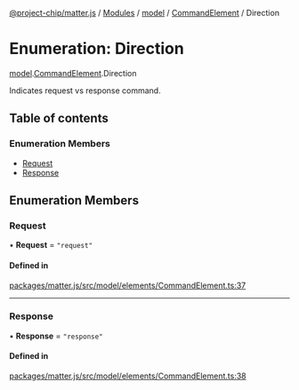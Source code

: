 [@project-chip/matter.js](../README.md) / [Modules](../modules.md) / [model](../modules/model.md) / [CommandElement](../modules/model.CommandElement.md) / Direction

# Enumeration: Direction

[model](../modules/model.md).[CommandElement](../modules/model.CommandElement.md).Direction

Indicates request vs response command.

## Table of contents

### Enumeration Members

- [Request](model.CommandElement.Direction.md#request)
- [Response](model.CommandElement.Direction.md#response)

## Enumeration Members

### Request

• **Request** = ``"request"``

#### Defined in

[packages/matter.js/src/model/elements/CommandElement.ts:37](https://github.com/project-chip/matter.js/blob/be83914/packages/matter.js/src/model/elements/CommandElement.ts#L37)

___

### Response

• **Response** = ``"response"``

#### Defined in

[packages/matter.js/src/model/elements/CommandElement.ts:38](https://github.com/project-chip/matter.js/blob/be83914/packages/matter.js/src/model/elements/CommandElement.ts#L38)
